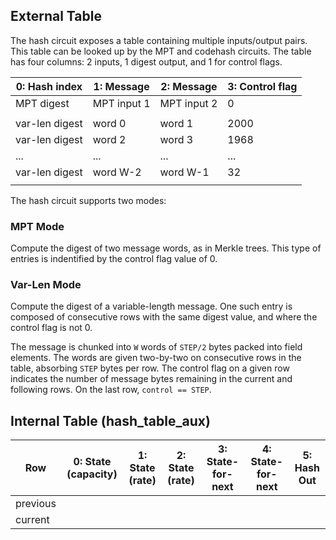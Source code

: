 ## External Table

The hash circuit exposes a table containing multiple inputs/output pairs. This table can be looked up by the MPT and codehash circuits. The table has four columns: 2 inputs, 1 digest output, and 1 for control flags.

| 0: Hash index   | 1: Message       | 2: Message      | 3: Control flag |
| --------------- | ---------------- | --------------- | --------------- |
| MPT digest      | MPT input 1      | MPT input 2     |      0          |
|                 |                  |                 |                 |
| var-len digest  | word 0           | word 1          |     2000        |
| var-len digest  | word 2           | word 3          |     1968        |
|      ...        |      ...         |     ...         |     ...         |
| var-len digest  | word W-2         | word W-1        |      32         |
|                 |                  |                 |                 |


The hash circuit supports two modes:

### MPT Mode

Compute the digest of two message words, as in Merkle trees. This type of entries is indentified by the control flag value of 0.

### Var-Len Mode

Compute the digest of a variable-length message. One such entry is composed of consecutive rows with the same digest value, and where the control flag is not 0.

The message is chunked into `W` words of `STEP/2` bytes packed into field elements. The words are given two-by-two on consecutive rows in the table, absorbing `STEP` bytes per row. The control flag on a given row indicates the number of message bytes remaining in the current and following rows. On the last row, `control == STEP`.


## Internal Table (hash_table_aux)

| Row      | 0: State (capacity) | 1: State (rate) | 2: State (rate) | 3: State-for-next | 4: State-for-next | 5: Hash Out |
| -------- | ------------------- | --------------- | --------------- | ----------------- | ----------------- | ----------- |
| previous |                     |                 |                 |                   |                   |             |
| current  |                     |                 |                 |                   |                   |             |

